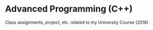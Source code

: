 # Advanced Programming (C++)
Class assignments, project, etc. related to my University Course (2016)

